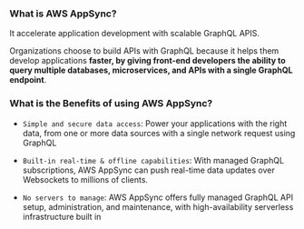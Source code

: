 ### What is AWS AppSync?

It accelerate application development with scalable GraphQL APIS.

Organizations choose to build APIs with GraphQL because it helps them develop applications **faster, by giving front-end developers the ability to query multiple databases, microservices, and APIs with a single GraphQL endpoint**.

### What is the Benefits of using AWS AppSync?

- `Simple and secure data access`: Power your applications with the right data, from one or more data sources with a single network request using GraphQL

- `Built-in real-time & offline capabilities`: With managed GraphQL subscriptions, AWS AppSync can push real-time data updates over Websockets to millions of clients.

- `No servers to manage`: AWS AppSync offers fully managed GraphQL API setup, administration, and maintenance, with high-availability serverless infrastructure built in